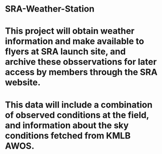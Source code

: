 # SRA-Weather-Station
# This project will obtain weather information and make available to flyers at SRA launch site, and archive these obsservations for later access by members through the SRA website.
# This data will include a combination of observed conditions at the field, and information about the sky conditions fetched from KMLB AWOS.
